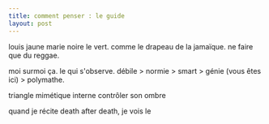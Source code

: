 ```yaml
---
title: comment penser : le guide
layout: post
---
```


louis jaune marie noire le vert.
comme le drapeau de la jamaïque.
ne faire que du reggae.

moi surmoi ça.
le qui s'observe.
débile > normie > smart > génie (vous êtes ici) > polymathe.

triangle mimétique interne
contrôler son ombre

quand je récite death after death, je vois le
